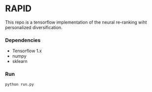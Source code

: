 # RAPID

This repo is a tensorflow implementation of the neural re-ranking wiht personalized diversification.

### Dependencies
* Tensorflow 1.x
* numpy
* sklearn

### Run
```
python run.py
```

